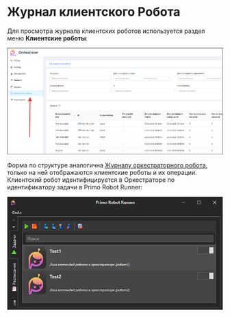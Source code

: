 # Журнал клиентского Робота 
Для просмотра журнала клиентских роботов используется раздел меню **Клиентские роботы**:

![](<../../.gitbook/assets/desktop-robot-journal-1.png>)

Форма по структуре аналогична [Журналу оркестраторного робота](https://docs.primo-rpa.ru/primo-rpa/orchestrator/monitoring/robot-log), только на ней отображаются клиентские роботы и их операции. Клиентский робот идентифицируется в Оркестраторе по идентификатору задачи в Primo Robot Runner:

![](<../../.gitbook/assets/desktop-robot-journal-2.png>)
